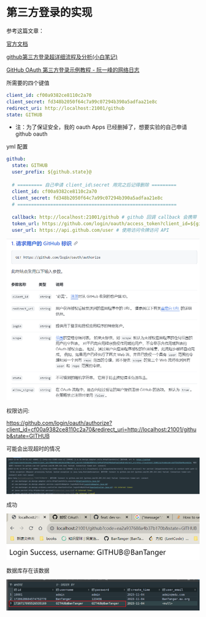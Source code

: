 # 第三方登录的实现

参考这篇文章：

[官方文档](https://docs.github.com/zh/apps/oauth-apps/building-oauth-apps/creating-an-oauth-app)

[github第三方登录超详细流程及分析(小白笔记)](https://blog.csdn.net/qq_43516238/article/details/105884926)

[GitHub OAuth 第三方登录示例教程 - 阮一峰的网络日志](https://ruanyifeng.com/blog/2019/04/github-oauth.html)

所需要的四个键值
```yml
client_id: cf00a9382ce8110c2a70
client_secret: fd348b2050f64c7a99c07294b390a5adfaa21e8c
redirect_uri: http://localhost:21001/github
state: GITHUB
```
+ 注：为了保证安全，我的 oauth Apps 已经删掉了，想要实验的自己申请 github oauth

yml 配置
```yml
github:
  state: GITHUB
  user_prefix: ${github.state}@

  # ========= 自己申请 client_id\secret 用完之后记得删除 =========
  client_id: cf00a9382ce8110c2a70
  client_secret: fd348b2050f64c7a99c07294b390a5adfaa21e8c
  # ==========================================================

  callback: http://localhost:21001/github # github 回调 callback 会携带 code 参数
  token_url: https://github.com/login/oauth/access_token?client_id=${github.client_id}&client_secret=${github.client_secret}&redirect_uri=${github.callback}&code= # 拼接 code
  user_url: https://api.github.com/user # 使用访问令牌访问 API
```

![img.png](img.png)

权限访问: 

https://github.com/login/oauth/authorize?client_id=cf00a9382ce8110c2a70&redirect_uri=http://localhost:21001/github&state=GITHUB

可能会出现超时的情况

![timeout.png](timeout.png)

成功

![success.png](success.png)

数据库存在该数据

![数据库存有github账号.png](数据库存有github账号.png)